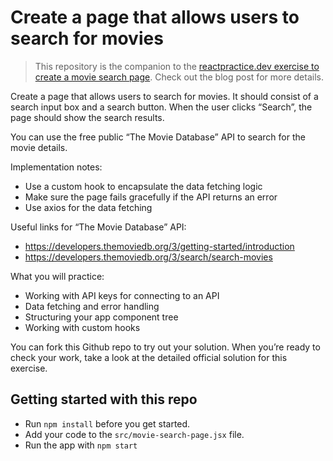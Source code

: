 # Create a page that allows users to search for movies

> This repository is the companion to the [reactpractice.dev exercise to create a movie search page](https://reactpractice.dev/exercise/create-a-movie-search-page/). Check out the blog post for more details.

Create a page that allows users to search for movies.
It should consist of a search input box and a search button.
When the user clicks “Search”, the page should show the search results.

You can use the free public “The Movie Database” API to search for the movie details.

Implementation notes:

- Use a custom hook to encapsulate the data fetching logic
- Make sure the page fails gracefully if the API returns an error
- Use axios for the data fetching

Useful links for “The Movie Database” API:

- https://developers.themoviedb.org/3/getting-started/introduction
- https://developers.themoviedb.org/3/search/search-movies

What you will practice:

- Working with API keys for connecting to an API
- Data fetching and error handling
- Structuring your app component tree
- Working with custom hooks

You can fork this Github repo to try out your solution.
When you’re ready to check your work, take a look at the detailed official solution for this exercise.

## Getting started with this repo

- Run `npm install` before you get started.
- Add your code to the `src/movie-search-page.jsx` file.
- Run the app with `npm start`
